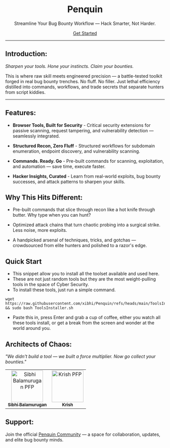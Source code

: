 <div align="center">

# Penquin

Streamline Your Bug Bounty Workflow — Hack Smarter, Not Harder.

<a href="https://penquin.vercel.app/" target="_blank">Get Started</a>

</div>

---
## Introduction:

*Sharpen your tools. Hone your instincts. Claim your bounties.*

This is where raw skill meets engineered precision — a battle-tested toolkit forged in real bug bounty trenches. No fluff. No filler. Just lethal efficiency distilled into commands, workflows, and trade secrets that separate hunters from script kiddies.

---

## Features:

- **Browser Tools, Built for Security** - Critical security extensions for passive scanning, request tampering, and vulnerability detection — seamlessly integrated.

- **Structured Recon, Zero Fluff** - Structured workflows for subdomain enumeration, endpoint discovery, and vulnerability scanning.

- **Commands. Ready. Go** - Pre-built commands for scanning, exploitation, and automation — save time, execute faster.

- **Hacker Insights, Curated** - Learn from real-world exploits, bug bounty successes, and attack patterns to sharpen your skills.


## Why This Hits Different:
- Pre-built commands that slice through recon like a hot knife through butter. Why type when you can hunt?

- Optimized attack chains that turn chaotic probing into a surgical strike. Less noise, more exploits.

- A handpicked arsenal of techniques, tricks, and gotchas — crowdsourced from elite hunters and polished to a razor's edge.

## Quick Start
- This snippet allow you to install all the toolset available and used here.
- These are not just random tools but they are the most weight-pulling tools in the space of Cyber Security.
- To install these tools, just run a simple command.
 ```shell
wget https://raw.githubusercontent.com/xibhi/Penquin/refs/heads/main/ToolsInstaller.sh && sudo bash ToolsInstaller.sh
 ```
- Paste this in, press Enter and grab a cup of coffee, either you watch all these tools install, or get a break from the screen and wonder at the world around you.

## Architects of Chaos:

*"We didn't build a tool — we built a force multiplier. Now go collect your bounties."*
<table>
<tr>

<td align="center">
<a href="https://github.com/xibhi">
<img src="https://avatars.githubusercontent.com/u/155215525?v=4" width="100px;" alt="Sibhi Balamurugan PFP"/><br>
<sub>
<b>Sibhi Balamurugan</b>
</sub>
</a>
</td>

<td align="center">
<a href="https://github.com/Tokittoo">
<img src="https://avatars.githubusercontent.com/u/127018179?v=4" width="100px;" alt="Krish PFP"/><br>
<sub>
<b>Krish</b>
</sub>
</a>
</td>

</tr>
</table>
 
## Support:

Join the official [Penquin Community](https://t.me/PenquinTool) — a space for collaboration, updates, and elite bug bounty minds.
